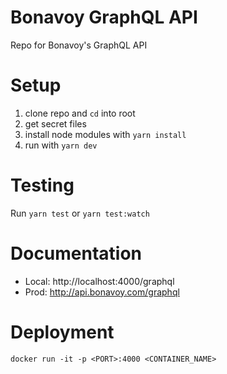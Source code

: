 # Bonavoy GraphQL API

Repo for Bonavoy's GraphQL API

# Setup

1. clone repo and `cd` into root
2. get secret files
3. install node modules with `yarn install`
4. run with `yarn dev`

# Testing

Run `yarn test` or `yarn test:watch`

# Documentation

- Local: http://localhost:4000/graphql
- Prod: http://api.bonavoy.com/graphql

# Deployment

`docker run -it -p <PORT>:4000 <CONTAINER_NAME>`
